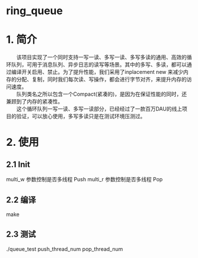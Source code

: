 # ring_queue
# 1. 简介
&#8195;&#8195;该项目实现了一个同时支持一写一读、多写一读、多写多读的通用、高效的循环队列，可用于消息队列、异步日志的读写等场景。其中的多写、多读，都可以通过编译开关启用、禁止。为了提升性能，我们采用了inplacement new 来减少内存的分配、复制，同时我们每次读、写操作，都会进行字节对齐，来提升内存的访问速度。    
&#8195;&#8195;队列类名之所以包含一个Compact(紧凑的)，是因为在保证性能的同时，还兼顾到了内存的紧凑性。   
&#8195;&#8195;这个循环队列一写一读、多写一读部分，已经经过了一款百万DAU的线上项目的验证，可以放心使用，多写多读只是在测试环境压测过。

# 2. 使用
## 2.1 Init
multi_w 参数控制是否多线程 Push
multi_r 参数控制是否多线程 Pop
## 2.2 编译
make 
## 2.3 测试
./queue_test push_thread_num pop_thread_num
